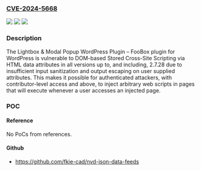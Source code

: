 ### [CVE-2024-5668](https://cve.mitre.org/cgi-bin/cvename.cgi?name=CVE-2024-5668)
![](https://img.shields.io/static/v1?label=Product&message=Lightbox%20%26%20Modal%20Popup%20WordPress%20Plugin%20%E2%80%93%20FooBox&color=blue)
![](https://img.shields.io/static/v1?label=Version&message=*%3C%3D%202.7.28%20&color=brighgreen)
![](https://img.shields.io/static/v1?label=Vulnerability&message=CWE-79%20Improper%20Neutralization%20of%20Input%20During%20Web%20Page%20Generation%20('Cross-site%20Scripting')&color=brighgreen)

### Description

The Lightbox & Modal Popup WordPress Plugin – FooBox plugin for WordPress is vulnerable to DOM-based Stored Cross-Site Scripting via HTML data attributes in all versions up to, and including, 2.7.28 due to insufficient input sanitization and output escaping on user supplied attributes. This makes it possible for authenticated attackers, with contributor-level access and above, to inject arbitrary web scripts in pages that will execute whenever a user accesses an injected page.

### POC

#### Reference
No PoCs from references.

#### Github
- https://github.com/fkie-cad/nvd-json-data-feeds

